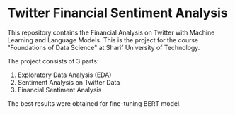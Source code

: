 # Twitter Financial Sentiment Analysis
This repository contains the Financial Analysis on Twitter with Machine Learning and Language Models. This is the project for the course "Foundations of Data Science" at Sharif University of Technology.

The project consists of 3 parts:
  1. Exploratory Data Analysis (EDA)
  2. Sentiment Analysis on Twitter Data
  3. Financial Sentiment Analysis


The best results were obtained for fine-tuning BERT model.
